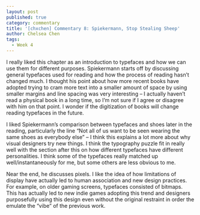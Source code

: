 ```yaml
---
layout: post
published: true
category: commentary
title: '[chxchen] Commentary 8: Spiekermann, Stop Stealing Sheep'
author: Chelsea Chen
tags:
  - Week 4
---
```

I really liked this chapter as an introduction to typefaces and how we can use them for different purposes. Spiekermann starts off by discussing general typefaces used for reading and how the process of reading hasn’t changed much. I thought his point about how more recent books have adopted trying to cram more text into a smaller amount of space by using smaller margins and line spacing was very interesting – I actually haven’t read a physical book in a long time, so I’m not sure if I agree or disagree with him on that point. I wonder if the digitization of books will change reading typefaces in the future.

I liked Spiekermann’s comparison between typefaces and shoes later in the reading, particularly the line “Not all of us want to be seen wearing the same shoes as everybody else” – I think this explains a lot more about why visual designers try new things. I think the typography puzzle fit in really well with the section after this on how different typefaces have different personalities. I think some of the typefaces really matched up well/instantaneously for me, but some others are less obvious to me.

Near the end, he discusses pixels. I like the idea of how limitations of display have actually led to human association and new design practices. For example, on older gaming screens, typefaces consisted of bitmaps. This has actually led to new indie games adopting this trend and designers purposefully using this design even without the original restraint in order the emulate the “vibe” of the previous work.